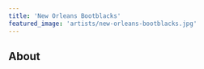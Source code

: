 ```yaml
---
title: 'New Orleans Bootblacks'
featured_image: 'artists/new-orleans-bootblacks.jpg'
---
```


## About


